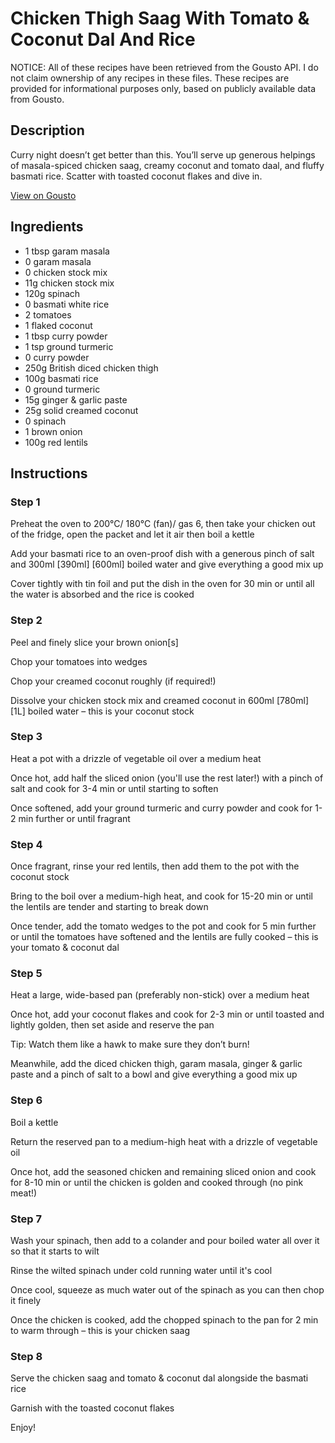 # Chicken Thigh Saag With Tomato & Coconut Dal And Rice

NOTICE: All of these recipes have been retrieved from the Gousto API. I do not claim ownership of any recipes in these files. These recipes are provided for informational purposes only, based on publicly available data from Gousto.

## Description

Curry night doesn’t get better than this. You’ll serve up generous helpings of masala-spiced chicken saag, creamy coconut and tomato daal, and fluffy basmati rice. Scatter with toasted coconut flakes and dive in.

[View on Gousto](https://www.gousto.co.uk/recipes/cookbook/chicken-saag-with-coconut-dal-rice)

## Ingredients

- 1 tbsp garam masala
- 0 garam masala
- 0 chicken stock mix
- 11g chicken stock mix
- 120g spinach
- 0 basmati white rice
- 2 tomatoes
- 1 flaked coconut
- 1 tbsp curry powder
- 1 tsp ground turmeric
- 0 curry powder
- 250g British diced chicken thigh
- 100g basmati rice
- 0 ground turmeric
- 15g ginger & garlic paste
- 25g solid creamed coconut
- 0 spinach
- 1 brown onion
- 100g red lentils

## Instructions


### Step 1

Preheat the oven to 200°C/ 180°C (fan)/ gas 6, then take your chicken out of the fridge, open the packet and let it air then boil a kettle

Add your basmati rice to an oven-proof dish with a generous pinch of salt and 300ml <span class="text-purple">[390ml]</span> <span class="text-danger">[600ml]</span> boiled water and give everything a good mix up

Cover tightly with tin foil and put the dish in the oven for 30 min or until all the water is absorbed and the rice is cooked


### Step 2

Peel and finely slice your brown onion[s]

Chop your tomatoes into wedges

Chop your creamed coconut roughly (if required!)

Dissolve your chicken stock mix and creamed coconut in 600ml <span class="text-purple">[780ml]</span> <span class="text-danger">[1L]</span> boiled water – this is your coconut stock


### Step 3

Heat a pot with a drizzle of vegetable oil over a medium heat

Once hot, add half the sliced onion (you'll use the rest later!) with a pinch of salt and cook for 3-4 min or until starting to soften

Once softened, add your ground turmeric and curry powder and cook for 1-2 min further or until fragrant


### Step 4

Once fragrant, rinse your red lentils, then add them to the pot with the coconut stock

Bring to the boil over a medium-high heat, and cook for 15-20 min or until the lentils are tender and starting to break down

Once tender, add the tomato wedges to the pot and cook for 5 min further or until the tomatoes have softened and the lentils are fully cooked – this is your tomato & coconut dal


### Step 5

Heat a large, wide-based pan (preferably non-stick) over a medium heat

Once hot, add your coconut flakes and cook for 2-3 min or until toasted and lightly golden, then set aside and reserve the pan

Tip: Watch them like a hawk to make sure they don’t burn!

Meanwhile, add the diced chicken thigh, garam masala, ginger & garlic paste and a pinch of salt to a bowl and give everything a good mix up


### Step 6

Boil a kettle

Return the reserved pan to a medium-high heat with a drizzle of vegetable oil

Once hot, add the seasoned chicken and remaining sliced onion and cook for 8-10 min or until the chicken is golden and cooked through (no pink meat!)


### Step 7

Wash your spinach, then add to a colander and pour boiled water all over it so that it starts to wilt

Rinse the wilted spinach under cold running water until it's cool

Once cool, squeeze as much water out of the spinach as you can then chop it finely

Once the chicken is cooked, add the chopped spinach to the pan for 2 min to warm through – this is your chicken saag

### Step 8

Serve the chicken saag and tomato & coconut dal alongside the basmati rice

Garnish with the toasted coconut flakes

Enjoy!

